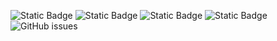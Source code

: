 ![Static Badge](https://img.shields.io/badge/blacklists-60-000000) ![Static Badge](https://img.shields.io/badge/blacklisted-3157678-cc0000) ![Static Badge](https://img.shields.io/badge/whitelisted-2243-00CC00) ![Static Badge](https://img.shields.io/badge/streaming_blacklist-28107-000000) ![GitHub issues](https://img.shields.io/github/issues/fabriziosalmi/blacklists)
